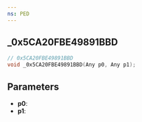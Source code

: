 ```yaml
---
ns: PED
---
```

## _0x5CA20FBE49891BBD

```c
// 0x5CA20FBE49891BBD
void _0x5CA20FBE49891BBD(Any p0, Any p1);
```

## Parameters
* **p0**:
* **p1**:
